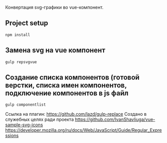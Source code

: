Конвертация svg-графики во vue-компонент.

## Project setup
```
npm install
```
## Замена svg на vue компонент
```
gulp repsvgvue
```
## Создание списка компонентов (готовой верстки, списка имен компонентов, подключение компонентов в js файл
```
gulp componentlist
```
Ссылка на плагин: https://github.com/lazd/gulp-replace
Создано в служебных целях ради проекта https://github.com/IvanShavliuga/vue-sample-svg-icons
https://developer.mozilla.org/ru/docs/Web/JavaScript/Guide/Regular_Expressions